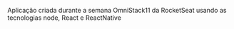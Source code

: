 Aplicação criada durante a semana OmniStack11 da RocketSeat usando as tecnologias node, React e ReactNative
